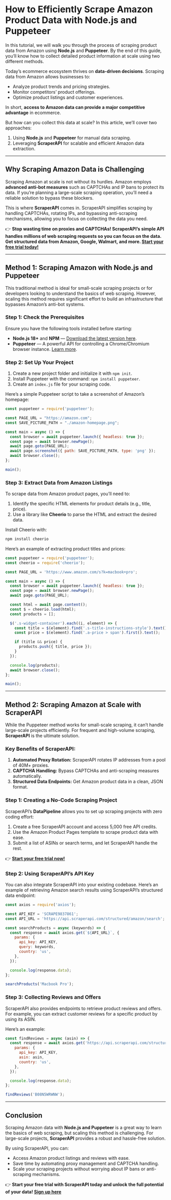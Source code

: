 
# How to Efficiently Scrape Amazon Product Data with Node.js and Puppeteer

In this tutorial, we will walk you through the process of scraping product data from Amazon using **Node.js** and **Puppeteer**. By the end of this guide, you’ll know how to collect detailed product information at scale using two different methods.

Today’s ecommerce ecosystem thrives on **data-driven decisions**. Scraping data from Amazon allows businesses to:

- Analyze product trends and pricing strategies.
- Monitor competitors’ product offerings.
- Optimize product listings and customer experiences.

In short, **access to Amazon data can provide a major competitive advantage** in ecommerce.

But how can you collect this data at scale? In this article, we’ll cover two approaches:

1. Using **Node.js** and **Puppeteer** for manual data scraping.
2. Leveraging **ScraperAPI** for scalable and efficient Amazon data extraction.

---

## Why Scraping Amazon Data is Challenging

Scraping Amazon at scale is not without its hurdles. Amazon employs **advanced anti-bot measures** such as CAPTCHAs and IP bans to protect its data. If you’re planning a large-scale scraping operation, you’ll need a reliable solution to bypass these blockers.

This is where **ScraperAPI** comes in. ScraperAPI simplifies scraping by handling CAPTCHAs, rotating IPs, and bypassing anti-scraping mechanisms, allowing you to focus on collecting the data you need.

👉 **Stop wasting time on proxies and CAPTCHAs! ScraperAPI’s simple API handles millions of web scraping requests so you can focus on the data. Get structured data from Amazon, Google, Walmart, and more. [Start your free trial today!](https://bit.ly/Scraperapi)**

---

## Method 1: Scraping Amazon with Node.js and Puppeteer

This traditional method is ideal for small-scale scraping projects or for developers looking to understand the basics of web scraping. However, scaling this method requires significant effort to build an infrastructure that bypasses Amazon’s anti-bot systems.

### Step 1: Check the Prerequisites

Ensure you have the following tools installed before starting:

- **Node.js 18+** and **NPM** — [Download the latest version here](https://nodejs.org/en/download).
- **Puppeteer** — A powerful API for controlling a Chrome/Chromium browser instance. [Learn more](https://pptr.dev/).

### Step 2: Set Up Your Project

1. Create a new project folder and initialize it with `npm init`.
2. Install Puppeteer with the command: `npm install puppeteer`.
3. Create an `index.js` file for your scraping code.

Here’s a simple Puppeteer script to take a screenshot of Amazon’s homepage:

```javascript
const puppeteer = require('puppeteer');

const PAGE_URL = "https://amazon.com";
const SAVE_PICTURE_PATH = "./amazon-homepage.png";

const main = async () => {
  const browser = await puppeteer.launch({ headless: true });
  const page = await browser.newPage();
  await page.goto(PAGE_URL);
  await page.screenshot({ path: SAVE_PICTURE_PATH, type: 'png' });
  await browser.close();
};

main();
```

### Step 3: Extract Data from Amazon Listings

To scrape data from Amazon product pages, you’ll need to:

1. Identify the specific HTML elements for product details (e.g., title, price).
2. Use a library like **Cheerio** to parse the HTML and extract the desired data.

Install Cheerio with:

```bash
npm install cheerio
```

Here’s an example of extracting product titles and prices:

```javascript
const puppeteer = require('puppeteer');
const cheerio = require('cheerio');

const PAGE_URL = 'https://www.amazon.com/s?k=macbook+pro';

const main = async () => {
  const browser = await puppeteer.launch({ headless: true });
  const page = await browser.newPage();
  await page.goto(PAGE_URL);

  const html = await page.content();
  const $ = cheerio.load(html);
  const products = [];

  $('.s-widget-container').each((i, element) => {
    const title = $(element).find('.s-title-instructions-style').text();
    const price = $(element).find('.a-price > span').first().text();

    if (title && price) {
      products.push({ title, price });
    }
  });

  console.log(products);
  await browser.close();
};

main();
```

---

## Method 2: Scraping Amazon at Scale with ScraperAPI

While the Puppeteer method works for small-scale scraping, it can’t handle large-scale projects efficiently. For frequent and high-volume scraping, **ScraperAPI** is the ultimate solution.

### Key Benefits of ScraperAPI:

1. **Automated Proxy Rotation:** ScraperAPI rotates IP addresses from a pool of 40M+ proxies.
2. **CAPTCHA Handling:** Bypass CAPTCHAs and anti-scraping measures automatically.
3. **Structured Data Endpoints:** Get Amazon product data in a clean, JSON format.

### Step 1: Creating a No-Code Scraping Project

ScraperAPI’s **DataPipeline** allows you to set up scraping projects with zero coding effort:

1. Create a free ScraperAPI account and access 5,000 free API credits.
2. Use the Amazon Product Pages template to scrape product data with ease.
3. Submit a list of ASINs or search terms, and let ScraperAPI handle the rest.

👉 **[Start your free trial now!](https://bit.ly/Scraperapi)**

### Step 2: Using ScraperAPI’s API Key

You can also integrate ScraperAPI into your existing codebase. Here’s an example of retrieving Amazon search results using ScraperAPI’s structured data endpoint:

```javascript
const axios = require('axios');

const API_KEY = 'SCRAPE9837861';
const API_URL = 'https://api.scraperapi.com/structured/amazon/search';

const searchProducts = async (keywords) => {
  const response = await axios.get(`${API_URL}`, {
    params: {
      api_key: API_KEY,
      query: keywords,
      country: 'us',
    },
  });

  console.log(response.data);
};

searchProducts('Macbook Pro');
```

### Step 3: Collecting Reviews and Offers

ScraperAPI also provides endpoints to retrieve product reviews and offers. For example, you can extract customer reviews for a specific product by using its ASIN.

Here’s an example:

```javascript
const findReviews = async (asin) => {
  const response = await axios.get('https://api.scraperapi.com/structured/amazon/review', {
    params: {
      api_key: API_KEY,
      asin: asin,
      country: 'us',
    },
  });

  console.log(response.data);
};

findReviews('B08N5WRWNW');
```

---

## Conclusion

Scraping Amazon data with **Node.js and Puppeteer** is a great way to learn the basics of web scraping, but scaling this method is challenging. For large-scale projects, **ScraperAPI** provides a robust and hassle-free solution.

By using ScraperAPI, you can:

- Access Amazon product listings and reviews with ease.
- Save time by automating proxy management and CAPTCHA handling.
- Scale your scraping projects without worrying about IP bans or anti-scraping mechanisms.

👉 **Start your free trial with ScraperAPI today and unlock the full potential of your data! [Sign up here](https://bit.ly/Scraperapi)**

